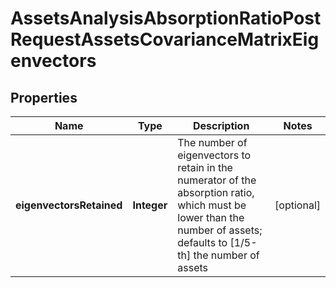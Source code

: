 

# AssetsAnalysisAbsorptionRatioPostRequestAssetsCovarianceMatrixEigenvectors


## Properties

| Name | Type | Description | Notes |
|------------ | ------------- | ------------- | -------------|
|**eigenvectorsRetained** | **Integer** | The number of eigenvectors to retain in the numerator of the absorption ratio, which must be lower than the number of assets; defaults to [1/5-th] the number of assets |  [optional] |



